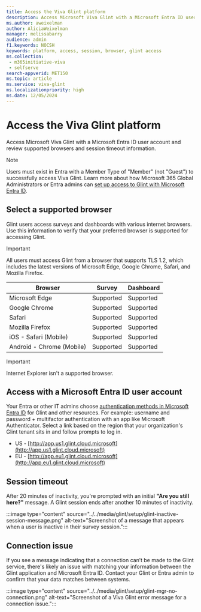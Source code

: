 ```yaml
---
title: Access the Viva Glint platform
description: Access Microsoft Viva Glint with a Microsoft Entra ID user account and review supported browsers and session timeout information.
ms.author: aweixelman
author: AliciaWeixelman
manager: melissabarry
audience: admin
f1.keywords: NOCSH
keywords: platform, access, session, browser, glint access
ms.collection: 
 - m365initiative-viva
 - selfserve
search-appverid: MET150
ms.topic: article
ms.service: viva-glint
ms.localizationpriority: high
ms.date: 12/05/2024
---
```


# Access the Viva Glint platform

Access Microsoft Viva Glint with a Microsoft Entra ID user account and review supported browsers and session timeout information.

> [!NOTE]
> Users must exist in Entra with a Member Type of "Member" (not "Guest") to successfully access Viva Glint. Learn more about how Microsoft 365 Global Administrators or Entra admins can [set up access to Glint with Microsoft Entra ID](access-with-azure-ad.md).

## Select a supported browser

Glint users access surveys and dashboards with various internet browsers. Use this information to verify that your preferred browser is supported for accessing Glint.

> [!IMPORTANT]
> All users must access Glint from a browser that supports TLS 1.2, which includes the latest versions of Microsoft Edge, Google Chrome, Safari, and Mozilla Firefox.

|Browser  |Survey  |Dashboard|
|----------|-----------|------------|
|Microsoft Edge     |Supported       |Supported        |
|Google Chrome   |Supported       |Supported        |
|Safari     |Supported       |Supported        |
|Mozilla Firefox |Supported       |Supported        |
|iOS - Safari (Mobile)     |Supported       |Supported        |
|Android - Chrome (Mobile)|Supported       |Supported        |

> [!IMPORTANT]
> Internet Explorer isn't a supported browser.

## Access with a Microsoft Entra ID user account

Your Entra or other IT admins choose [authentication methods in Microsoft Entra ID](/entra/identity/authentication/concept-authentication-methods) for Glint and other resources. For example: username and password + multifactor authentication with an app like Microsoft Authenticator. Select a link based on the region that your organization's Glint tenant sits in and follow prompts to log in.

- US - [http://app.us1.glint.cloud.microsoft](http://app.us1.glint.cloud.microsoft)
- EU - [http://app.eu1.glint.cloud.microsoft](http://app.eu1.glint.cloud.microsoft)

## Session timeout

After 20 minutes of inactivity, you're prompted with an initial **"Are you still here?"** message. A Glint session ends after another 10 minutes of inactivity.

:::image type="content" source="../../media/glint/setup/glint-inactive-session-message.png" alt-text="Screenshot of a message that appears when a user is inactive in their survey session.":::

## Connection issue

If you see a message indicating that a connection can’t be made to the Glint service, there's likely an issue with matching your information between the Glint application and Microsoft Entra ID. Contact your Glint or Entra admin to confirm that your data matches between systems.

:::image type="content" source="../../media/glint/setup/glint-mgr-no-connection.png" alt-text="Screenshot of a Viva Glint error message for a connection issue.":::
